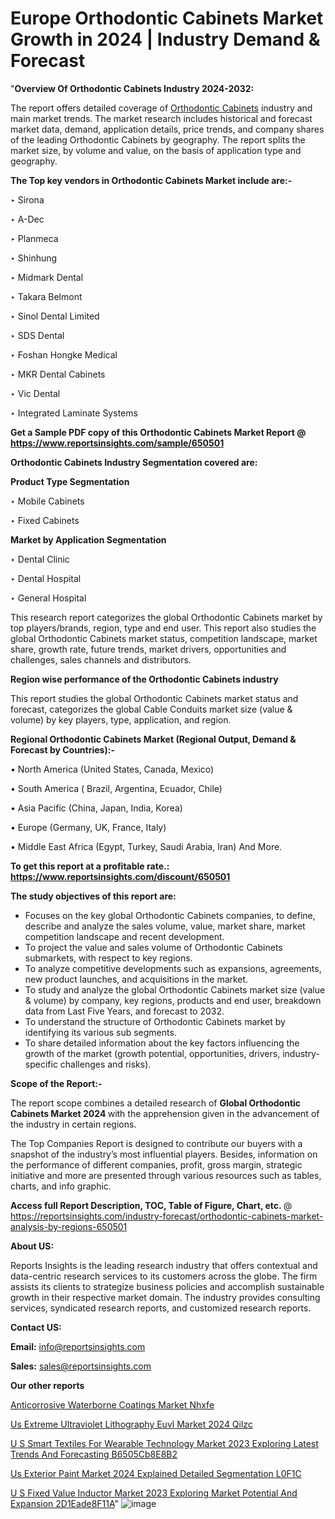 # Europe Orthodontic Cabinets Market Growth in 2024 | Industry Demand & Forecast

"<strong>Overview Of Orthodontic Cabinets Industry 2024-2032:</strong>

The report offers detailed coverage of <a href=https://www.reportsinsights.com/sample/650501>Orthodontic Cabinets</a> industry and main market trends. The market research includes historical and forecast market data, demand, application details, price trends, and company shares of the leading Orthodontic Cabinets by geography. The report splits the market size, by volume and value, on the basis of application type and geography.

<strong>The Top key vendors in Orthodontic Cabinets Market include are:- </strong>

‣ Sirona

‣ A-Dec

‣ Planmeca

‣ Shinhung

‣ Midmark Dental

‣ Takara Belmont

‣ Sinol Dental Limited

‣ SDS Dental

‣ Foshan Hongke Medical

‣ MKR Dental Cabinets

‣ Vic Dental

‣ Integrated Laminate Systems

<strong>Get a Sample PDF copy of this Orthodontic Cabinets Market Report </strong><strong>@ <a href=https://www.reportsinsights.com/sample/650501 style=color:#0000ff;>https://www.reportsinsights.com/sample/650501</a> </strong>

<strong>Orthodontic Cabinets Industry Segmentation covered are:</strong>

<strong>Product Type Segmentation</strong>

‣ Mobile Cabinets

‣ Fixed Cabinets

<strong>Market by Application Segmentation</strong>

‣ Dental Clinic

‣ Dental Hospital

‣ General Hospital

This research report categorizes the global Orthodontic Cabinets market by top players/brands, region, type and end user. This report also studies the global Orthodontic Cabinets market status, competition landscape, market share, growth rate, future trends, market drivers, opportunities and challenges, sales channels and distributors.

<strong>Region wise performance of the Orthodontic Cabinets industry</strong><strong> </strong>

This report studies the global Orthodontic Cabinets market status and forecast, categorizes the global Cable Conduits market size (value &amp; volume) by key players, type, application, and region. 

<strong>Regional Orthodontic Cabinets Market (Regional Output, Demand &amp; Forecast by Countries):-</strong>

• North America (United States, Canada, Mexico)

• South America ( Brazil, Argentina, Ecuador, Chile)

• Asia Pacific (China, Japan, India, Korea)

• Europe (Germany, UK, France, Italy)

• Middle East Africa (Egypt, Turkey, Saudi Arabia, Iran) And More.

<strong>To get this report at a profitable rate.: <a href=https://www.reportsinsights.com/discount/650501 style=color:#0000ff;>https://www.reportsinsights.com/discount/650501</a></strong>

<strong>The study objectives of this report are:</strong>
<ul>
  <li>Focuses on the key global Orthodontic Cabinets companies, to define, describe and analyze the sales volume, value, market share, market competition landscape and recent development.</li>
  <li>To project the value and sales volume of Orthodontic Cabinets submarkets, with respect to key regions.</li>
  <li>To analyze competitive developments such as expansions, agreements, new product launches, and acquisitions in the market.</li>
  <li>To study and analyze the global Orthodontic Cabinets market size (value &amp; volume) by company, key regions, products and end user, breakdown data from Last Five Years, and forecast to 2032.</li>
  <li>To understand the structure of Orthodontic Cabinets market by identifying its various sub segments.</li>
  <li>To share detailed information about the key factors influencing the growth of the market (growth potential, opportunities, drivers, industry-specific challenges and risks).</li>
</ul>
<strong>Scope of the Report:-</strong><strong> </strong>

The report scope combines a detailed research of <strong>Global Orthodontic Cabinets Market 2024 </strong>with the apprehension given in the advancement of the industry in certain regions.

The Top Companies Report is designed to contribute our buyers with a snapshot of the industry’s most influential players. Besides, information on the performance of different companies, profit, gross margin, strategic initiative and more are presented through various resources such as tables, charts, and info graphic.

<strong>Access full Report Description, TOC, Table of Figure, Chart, etc. </strong>@   <a href=https://reportsinsights.com/industry-forecast/orthodontic-cabinets-market-analysis-by-regions-650501 style=color:#0000ff;>https://reportsinsights.com/industry-forecast/orthodontic-cabinets-market-analysis-by-regions-650501</a>

<strong>About US:</strong>

Reports Insights is the leading research industry that offers contextual and data-centric research services to its customers across the globe. The firm assists its clients to strategize business policies and accomplish sustainable growth in their respective market domain. The industry provides consulting services, syndicated research reports, and customized research reports.

<strong>Contact US:</strong>

<p class=""""><b>Email:</b> <a href=mailto:info@reportsinsights.com>info@reportsinsights.com</a></p>
<p class=""""><b>Sales:</b> <a href=mailto:sales@reportsinsights.com>sales@reportsinsights.com</a></p>

<strong>Our other reports</strong>

<a href=https://www.linkedin.com/pulse/anticorrosive-waterborne-coatings-market-nhxfe/>Anticorrosive Waterborne Coatings Market Nhxfe</a>

<a href=https://www.linkedin.com/pulse/us-extreme-ultraviolet-lithography-euvl-market-2024-qilzc/>Us Extreme Ultraviolet Lithography Euvl Market 2024 Qilzc</a>

<a href=https://medium.com/@khalunansh/u-s-smart-textiles-for-wearable-technology-market-2023-exploring-latest-trends-and-forecasting-b6505cb8e8b2>U S Smart Textiles For Wearable Technology Market 2023 Exploring Latest Trends And Forecasting B6505Cb8E8B2</a>

<a href=https://www.linkedin.com/pulse/us-exterior-paint-market-2024-explained-detailed-segmentation-l0f1c/>Us Exterior Paint Market 2024 Explained Detailed Segmentation L0F1C</a>

<a href=https://medium.com/@singhaakesh50/u-s-fixed-value-inductor-market-2023-exploring-market-potential-and-expansion-2d1eade8f11a>U S Fixed Value Inductor Market 2023 Exploring Market Potential And Expansion 2D1Eade8F11A</a>"
![image](https://github.com/Reportsinsights123/RIgrowth/assets/158415881/159c655e-4e15-43d6-8e6c-1f02760475fc)

